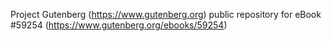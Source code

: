 Project Gutenberg (https://www.gutenberg.org) public repository for
eBook #59254 (https://www.gutenberg.org/ebooks/59254)
